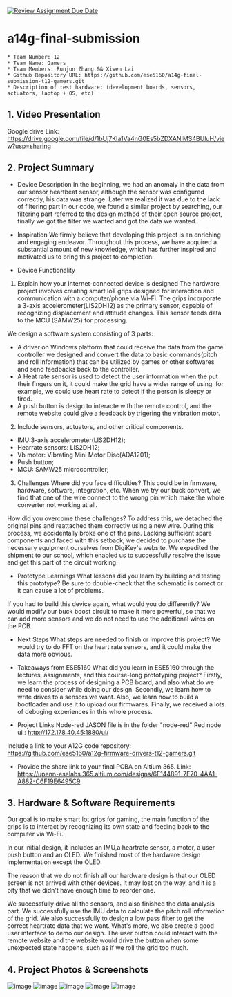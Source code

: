 [![Review Assignment Due Date](https://classroom.github.com/assets/deadline-readme-button-24ddc0f5d75046c5622901739e7c5dd533143b0c8e959d652212380cedb1ea36.svg)](https://classroom.github.com/a/kzkUPShx)
# a14g-final-submission

    * Team Number: 12
    * Team Name: Gamers
    * Team Members: Runjun Zhang && Xiwen Lai
    * Github Repository URL: https://github.com/ese5160/a14g-final-submission-t12-gamers.git
    * Description of test hardware: (development boards, sensors, actuators, laptop + OS, etc) 

## 1. Video Presentation
Google drive Link:
https://drive.google.com/file/d/1bUj7KIa1Va4nG0Es5bZDXANIMS4BUluH/view?usp=sharing

## 2. Project Summary
* Device Description
In the beginning, we had an anomaly in the data from our sensor heartbeat sensor, although the sensor was configured correctly, his data was strange. Later we realized it was due to the lack of filtering part in our code, we found a similar project by searching, our filtering part referred to the design method of their open source project, finally we got the filter we wanted and got the data we wanted.

* Inspiration
We firmly believe that developing this project is an enriching and engaging endeavor. Throughout this process, we have acquired a substantial amount of new knowledge, which has further inspired and motivated us to bring this project to completion.

* Device Functionality
1. Explain how your Internet-connected device is designed
The hardware project involves creating smart IoT grips designed for interaction and communication with a computer/phone via Wi-Fi. The grips incorporate a 3-axis accelerometer(LIS2DH12) as the primary sensor, capable of recognizing displacement and attitude changes. This sensor feeds data to the MCU (SAMW25) for processing.

We design a software system consisting of 3 parts: 
* A driver on Windows platform that could receive the data from the game controller we designed and convert the data to basic commands(pitch and roll information) that can be utilized by games or other softwares and send feedbacks back to the controller.
* A Heat rate sensor is used to detect the user information when the put their fingers on it, it could make the grid have a wider range of using, for example, we could use heart rate to detect if the person is sleepy or tired.
* A push button is design to interacte with the remote control, and the remote website could give a feedback by trigering the virbration motor. 


2. Include sensors, actuators, and other critical components.
* IMU:3-axis accelerometer(LIS2DH12);
* Hearrate sensors: LIS2DH12;
* Vb motor: Vibrating Mini Motor Disc(ADA1201);
* Push button;
* MCU: SAMW25 microcontroller;

3. Challenges
Where did you face difficulties? This could be in firmware, hardware, software, integration, etc.
When we try our buck convert, we find that one of the wire connect to the wrong pin which make the whole converter not working at all.

How did you overcome these challenges?
To address this, we detached the original pins and reattached them correctly using a new wire. During this process, we accidentally broke one of the pins. Lacking sufficient spare components and faced with this setback, we decided to purchase the necessary equipment ourselves from DigiKey's website. We expedited the shipment to our school, which enabled us to successfully resolve the issue and get this part of the circuit working.

* Prototype Learnings
What lessons did you learn by building and testing this prototype?
Be sure to double-check that the schematic is correct or it can cause a lot of problems.

If you had to build this device again, what would you do differently?
We would modify our buck boost circuit to make it more powerful, so that we can add more sensors and we do not need to use the additional wires on the PCB.

* Next Steps
What steps are needed to finish or improve this project?
We would try to do FFT on the heart rate sensors, and it could make the data more obvious.

* Takeaways from ESE5160
What did you learn in ESE5160 through the lectures, assignments, and this course-long prototyping project?
Firstly, we learn the process of designing a PCB board, and also what do we need to consider while doing our design.
Secondly, we learn how to write drives to a sensors we want. Also, we learn how to build a bootloader and use it to upload our firmwares.
Finally, we received a lots of debuging experiences in this whole process. 

* Project Links
Node-red JASON file is in the folder "node-red" 
Red node ui : http://172.178.40.45:1880/ui/

Include a link to your A12G code repository:
https://github.com/ese5160/a12g-firmware-drivers-t12-gamers.git

* Provide the share link to your final PCBA on Altium 365.
Link: https://upenn-eselabs.365.altium.com/designs/6F144891-7E70-4AA1-A882-C6F19E6495C9


## 3. Hardware & Software Requirements
Our goal is to make smart Iot grips for gaming, the main function of the grips is to interact by recognizing its own state and feeding back to the computer via Wi-Fi.

In our initial design, it includes an IMU,a heartrate sensor, a motor, a user push button and an OLED. We finished most of the hardware design implementation except the OLED. 

The reason that we do not finish all our hardware design is that our OLED screen is not arrived with other devices. It may lost on the way, and it is a pity that we didn't have enough time to reorder one.

We successfully drive all the sensors, and also finished the data analysis part. We successfully use the IMU data to calculate the pitch roll information of the grid. We also successfully to design a low pass filter to get the correct heartrate data that we want. What's more, we also create a good user interface to demo our design. The user button could interact with the remote website and the website would drive the button when some unexpected state happens, such as if we roll the grid too much.



## 4. Project Photos & Screenshots
![image](https://github.com/ese5160/a14g-final-submission-t12-gamers/blob/main/img/Weixin%20Image_20240506163001.jpg)
![image](https://github.com/ese5160/a14g-final-submission-t12-gamers/blob/main/img/Weixin%20Image_20240506163019.jpg)
![image](https://github.com/ese5160/a14g-final-submission-t12-gamers/blob/main/img/Weixin%20Image_20240506163028.jpg)
![image](https://github.com/ese5160/a14g-final-submission-t12-gamers/blob/main/img/Weixin%20Image_20240506163035.jpg)
![image](https://github.com/ese5160/a14g-final-submission-t12-gamers/blob/main/img/Weixin%20Image_20240506163042.jpg)
        